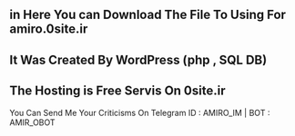 in Here You can Download The File To Using For amiro.0site.ir
-------------------------------------------------------------
It Was Created By WordPress (php , SQL DB)
-------------------------------------------------------------
The Hosting is Free Servis On 0site.ir
-------------------------------------------------------------
You Can Send Me Your Criticisms On Telegram
ID : AMIRO_IM | BOT : AMIR_OBOT 
